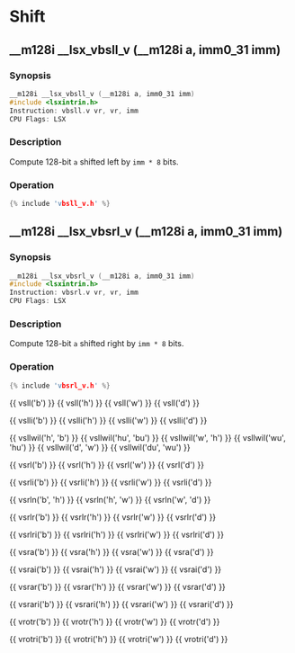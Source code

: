 # Shift

## __m128i __lsx_vbsll_v (__m128i a, imm0_31 imm)

### Synopsis

```c++
__m128i __lsx_vbsll_v (__m128i a, imm0_31 imm)
#include <lsxintrin.h>
Instruction: vbsll.v vr, vr, imm
CPU Flags: LSX
```

### Description

Compute 128-bit `a` shifted left by `imm * 8` bits.

### Operation

```c++
{% include 'vbsll_v.h' %}
```

## __m128i __lsx_vbsrl_v (__m128i a, imm0_31 imm)

### Synopsis

```c++
__m128i __lsx_vbsrl_v (__m128i a, imm0_31 imm)
#include <lsxintrin.h>
Instruction: vbsrl.v vr, vr, imm
CPU Flags: LSX
```

### Description

Compute 128-bit `a` shifted right by `imm * 8` bits.

### Operation

```c++
{% include 'vbsrl_v.h' %}
```

{{ vsll('b') }}
{{ vsll('h') }}
{{ vsll('w') }}
{{ vsll('d') }}

{{ vslli('b') }}
{{ vslli('h') }}
{{ vslli('w') }}
{{ vslli('d') }}

{{ vsllwil('h', 'b') }}
{{ vsllwil('hu', 'bu') }}
{{ vsllwil('w', 'h') }}
{{ vsllwil('wu', 'hu') }}
{{ vsllwil('d', 'w') }}
{{ vsllwil('du', 'wu') }}

{{ vsrl('b') }}
{{ vsrl('h') }}
{{ vsrl('w') }}
{{ vsrl('d') }}

{{ vsrli('b') }}
{{ vsrli('h') }}
{{ vsrli('w') }}
{{ vsrli('d') }}

{{ vsrln('b', 'h') }}
{{ vsrln('h', 'w') }}
{{ vsrln('w', 'd') }}

{{ vsrlr('b') }}
{{ vsrlr('h') }}
{{ vsrlr('w') }}
{{ vsrlr('d') }}

{{ vsrlri('b') }}
{{ vsrlri('h') }}
{{ vsrlri('w') }}
{{ vsrlri('d') }}

{{ vsra('b') }}
{{ vsra('h') }}
{{ vsra('w') }}
{{ vsra('d') }}

{{ vsrai('b') }}
{{ vsrai('h') }}
{{ vsrai('w') }}
{{ vsrai('d') }}

{{ vsrar('b') }}
{{ vsrar('h') }}
{{ vsrar('w') }}
{{ vsrar('d') }}

{{ vsrari('b') }}
{{ vsrari('h') }}
{{ vsrari('w') }}
{{ vsrari('d') }}

{{ vrotr('b') }}
{{ vrotr('h') }}
{{ vrotr('w') }}
{{ vrotr('d') }}

{{ vrotri('b') }}
{{ vrotri('h') }}
{{ vrotri('w') }}
{{ vrotri('d') }}
